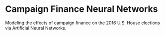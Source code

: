 # Campaign Finance Neural Networks

Modeling the effects of campaign finance on the 2016 U.S. House elections via Artificial Neural Networks.
